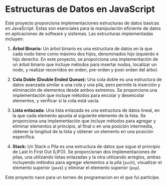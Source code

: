 # Estructuras de Datos en JavaScript

Este proyecto proporciona implementaciones estructuras de datos basicas en JavaScript. Estas son esenciales para la manipulación eficiente de datos en aplicaciones de software y sistemas. Las estructuras implementadas incluyen:

1. **Árbol Binario:** Un árbol binario es una estructura de datos en la que cada nodo tiene como máximo dos hijos, denominados hijo izquierdo e hijo derecho. En este proyecto, se proporciona una implementación de un árbol binario que incluye métodos para insertar nodos, localizar un nodo, y realizar recorridos en orden, pre-orden y post-orden del árbol.

2. **Cola Doble (Double Ended Queue):** Una cola doble es una estructura de datos avanzada similar a una cola y una pila, pero permite la inserción y eliminación de elementos desde ambos extremos. Se proporciona una implementación que incluye métodos para encolar y desencolar elementos, y verificar si la cola está vacía.

3. **Lista enlazada:** Una lista enlazada es una estructura de datos lineal, en la que cada elemento apunta al siguiente elemento de la lista. Se proporciona una implementación que incluye métodos para agregar y eliminar elementos al principio, al final o en una posición intermedia, obtener la longitud de la lista y obtener un elemento en una posición específica.

4. **Stack:** Un Stack o Pila es una estructura de datos que sigue el principio de Last In First Out (LIFO). Se proporcionan dos implementaciones de pilas, una utilizando listas enlazadas y la otra utilizando arreglos, ambas incluyendo métodos para agregar elementos a la pila (`push`), visualizar el elemento superior (`peek`) y eliminar el elemento superior (`pop`).

Este proyecto nace para un torneo de programacion en el que fui participe.
